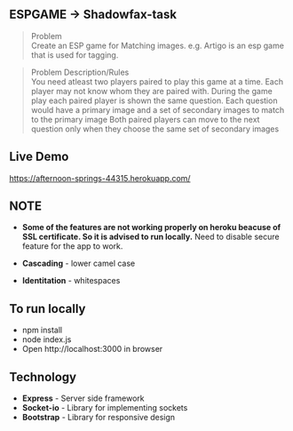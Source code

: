 ## ESPGAME -> Shadowfax-task
> Problem \
Create an ESP game for Matching images. e.g. Artigo is an esp game that is used for tagging.


> Problem Description/Rules  
You need atleast two players paired to play this game at a time.
Each player may not know whom they are paired with.
During the game play each paired player is shown the same question.
Each question would have a primary image and a set of secondary images to match to the primary image
Both paired players can move to the next question only when they choose the same set of secondary images

## Live Demo

https://afternoon-springs-44315.herokuapp.com/

## NOTE

- **Some of the features are not working properly on heroku beacuse of SSL certificate. So it is advised to run locally.**
Need to disable secure feature for the app to work.

- **Cascading**    - lower camel case
- **Identitation** - whitespaces

## To run locally

- npm install
- node index.js
- Open http://localhost:3000 in browser

## Technology

- **Express**   - Server side framework
- **Socket-io** - Library for implementing sockets
- **Bootstrap** - Library for responsive design
